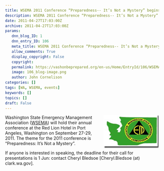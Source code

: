 ```yaml
---
title: WSEMA 2011 Conference “Preparedness-- It’s Not a Mystery” begins 27 Sep in Port Angeles
description: WSEMA 2011 Conference “Preparedness-- It’s Not a Mystery” begins 27 Sep in Port Angeles
date: 2011-04-27T17:03:00Z
archive: 2011-04-27T17:03:00Z
params:
   dnn_blog_ID: 1
   dnn_entry_ID: 106
   meta_title: WSEMA 2011 Conference “Preparedness-- It’s Not a Mystery” begins 27 Sep in Port Angeles
   allow_comments: True
   display_copyright: False
   copyright: 
   permalink: https://vashonbeprepared.org/en-us/Home/EntryId/106/WSEMA-2011-Conference-ldquo-Preparedness-It-rsquo-s-Not-a-Mystery-rdquo-begins-27-Sep-in-Port-Angeles
   image: 106_blog-image.png
   author: John Cornelison
categories: []
tags: [WA, WSEMA, events]
keywords: []
topics: []
draft: False
---
```


<p><a href="http://www.wsema.org/"><img title="clip_image002" border="0" alt="clip_image002" align="right" width="181" height="109" style="background-image: none; border-bottom: 0px; border-left: 0px; margin: 0px 0px 5px 5px; padding-left: 0px; padding-right: 0px; display: inline; float: right; border-top: 0px; border-right: 0px; padding-top: 0px" src="/images/dnnBlog/1/106/Windows-Live-Writer-Preparedness-Its-Not-a-Mystery_8941-clip_image002_3.png" /></a>Washington State Emergency Management Association (<a href="http://www.wsema.org/">WSEMA</a>) will hold their annual conference at the Red Lion Hotel in Port Angeles, Washington on September 27-29, 2011. The theme for the 2011 conference is “Preparedness: It’s Not a Mystery”.</p>
<p>If anyone is interested in speaking, the deadline for their call for presentations is 1 Jun: contact Cheryl Bledsoe [Cheryl.Bledsoe (at) clark.wa.gov].</p>
